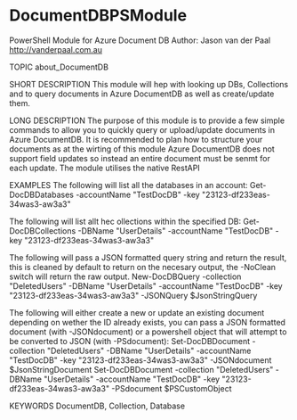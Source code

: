 # DocumentDBPSModule
PowerShell Module for Azure Document DB
Author: Jason van der Paal
http://vanderpaal.com.au

TOPIC
    about_DocumentDB

SHORT DESCRIPTION
 This module will hep with looking up DBs, Collections and to query documents in Azure DocumentDB as well as create/update them.

LONG DESCRIPTION
 The purpose of this module is to provide a few simple commands to allow you to quickly query or upload/update documents in Azure DocumentDB.
 It is recommended to plan how to structure your documents as at the wirting of this module Azure DocumentDB does not support field updates so instead an entire document must be senmt for each update.
 The module utilises the native RestAPI

EXAMPLES
 The following will list all the databases in an account:
 Get-DocDBDatabases -accountName "TestDocDB" -key "23123-df233eas-34was3-aw3a3"

 The following will list allt hec ollections within the specified DB:
 Get-DocDBCollections -DBName "UserDetails" -accountName "TestDocDB" -key "23123-df233eas-34was3-aw3a3"

 The following will pass a JSON formatted query string and return the result, this is cleaned by default to return on the necesary output, the -NoClean switch will return the raw output.
 New-DocDBQuery -collection "DeletedUsers" -DBName "UserDetails" -accountName "TestDocDB" -key "23123-df233eas-34was3-aw3a3" -JSONQuery $JsonStringQuery

 The following will either create a new or update an existing document depending on wether the ID already exists, you can pass a JSON formatted document (with -JSONdocument) 
 or a powershell object that will attempt to be converted to JSON (with -PSdocument):
 Set-DocDBDocument -collection "DeletedUsers" -DBName "UserDetails" -accountName "TestDocDB" -key "23123-df233eas-34was3-aw3a3" -JSONdocument $JsonStringDocument
 Set-DocDBDocument -collection "DeletedUsers" -DBName "UserDetails" -accountName "TestDocDB" -key "23123-df233eas-34was3-aw3a3" -PSdocument $PSCustomObject

KEYWORDS
 DocumentDB, Collection, Database

